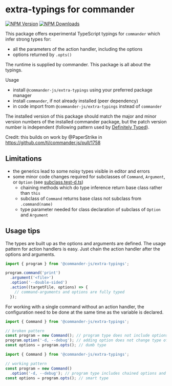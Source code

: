 # extra-typings for commander

[![NPM Version](http://img.shields.io/npm/v/@commander-js/extra-typings.svg?style=flat)](https://www.npmjs.org/package/@commander-js/extra-typings)
[![NPM Downloads](https://img.shields.io/npm/dm/@commander-js/extra-typings.svg?style=flat)](https://npmcharts.com/compare/@commander-js/extra-typings?minimal=true)

This package offers experimental TypeScript typings for `commander` which infer strong types for:

- all the parameters of the action handler, including the options
- options returned by `.opts()`

The runtime is supplied by commander. This package is all about the typings.

Usage

- install `@commander-js/extra-typings` using your preferred package manager
- install `commander`, if not already installed (peer dependency)
- in code import from `@commander-js/extra-typings` instead of `commander`

The installed version of this package should match the major and minor version numbers of the installed commander package, but the patch version number is independent (following pattern used by [Definitely Typed](https://github.com/DefinitelyTyped/DefinitelyTyped#how-do-definitely-typed-package-versions-relate-to-versions-of-the-corresponding-library)).

Credit: this builds on work by @PaperStrike in <https://github.com/tj/commander.js/pull/1758>

## Limitations

- the generics lead to some noisy types visible in editor and errors
- some minor code changes required for subclasses of `Command`, `Argument`, or `Option` (see [subclass.test-d.ts](./tests/subclass.test-d.ts))
  - chaining methods which do type inference return base class rather than `this`
  - subclass of `Command` returns base class not subclass from `.command(name)`
  - type parameter needed for class declaration of subclass of `Option` and `Argument`

## Usage tips

The types are built up as the options and arguments are defined. The usage pattern for action handlers is easy. Just chain the action handler after the options and arguments.

```js
import { program } from '@commander-js/extra-typings';

program.command('print')
  .argument('<file>')
  .option('--double-sided')
  .action((targetFile, options) => {
    // command-arguments and options are fully typed
  });
```

For working with a single command without an action handler, the configuration need to be done at the same time as the variable is declared.

```js
import { Command } from '@commander-js/extra-typings';

// broken pattern
const program = new Command(); // program type does not include options or arguments
program.option('-d, --debug'); // adding option does not change type of program
const options = program.opts(); // dumb type
```

```js
import { Command } from '@commander-js/extra-typings';

// working pattern
const program = new Command()
  .option('-d, --debug'); // program type includes chained options and arguments
const options = program.opts(); // smart type
```
